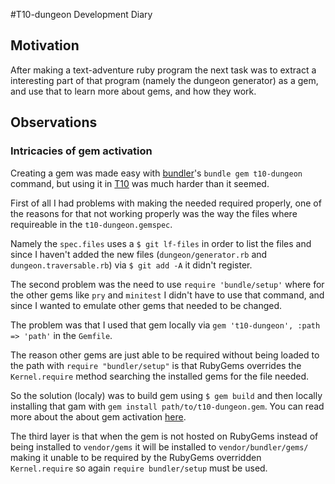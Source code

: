 #T10-dungeon Development Diary

## Motivation

After making a text-adventure ruby program the next task was to extract a
interesting part of that program (namely the dungeon generator) as a gem, and
use that to learn more about gems, and how they work.

## Observations

### Intricacies of gem activation

Creating a gem was made easy with [bundler](http://bundler.io/)'s `bundle gem
t10-dungeon` command, but using it in [T10](https://github.com/mbrand12/t10)
was much harder than it seemed.

First of all I had problems with making the needed required properly, one of
the reasons for that not working properly was the way the files where
requireable in the `t10-dungeon.gemspec`.

Namely the `spec.files` uses a `$ git lf-files` in order to list the files
and since I haven't added the new files (`dungeon/generator.rb` and
`dungeon.traversable.rb`) via `$ git add -A` it didn't register.

The second problem was the need to use `require 'bundle/setup'` where for the
other gems like `pry` and `minitest` I didn't have to use that command, and
since I wanted to emulate other gems that needed to be changed.

The problem was that I used that gem locally via `gem 't10-dungeon', :path =>
'path'` in the `Gemfile`.

The reason other gems are just able to be required without being loaded to the
path with `require "bundler/setup"` is that RubyGems overrides the
`Kernel.require` method searching the installed gems for the file needed.

So the solution (localy) was to build gem using `$ gem build` and then
locally installing that gam with `gem install path/to/t10-dungeon.gem`. You
can read more about the about gem activation
[here](http://erik.hollensbe.org/2013/05/11/gem-activation-and-you/).

The third layer is that when the gem is not hosted on RubyGems instead of
being installed to `vendor/gems` it will be installed to
`vendor/bundler/gems/` making it unable to be required by the RubyGems
overridden `Kernel.require` so again `require bundler/setup` must be used.
